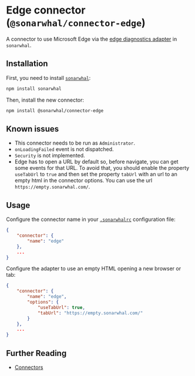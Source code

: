 # Edge connector (`@sonarwhal/connector-edge`)

A connector to use Microsoft Edge via the [edge diagnostics
adapter][eda] in `sonarwhal`.

## Installation

First, you need to install [`sonarwhal`](https://sonarwhal.com/):

```bash
npm install sonarwhal
```

Then, install the new connector:

```bash
npm install @sonarwhal/connector-edge
```

## Known issues

* This connector needs to be run as `Administrator`.
* `onLoadingFailed` event is not dispatched.
* `Security` is not implemented.
* Edge has to open a URL by default so, before navigate,
  you can get some events for that URL. To avoid that,
  you should enable the property `useTabUrl` to `true`
  and then set the property `tabUrl` with an url to an empty
  html in the connector options. You can use the url
  `https://empty.sonarwhal.com/`.

## Usage

Configure the connector name in your [`.sonarwhalrc`][sonarwhalrc]
configuration file:

```json
{
    "connector": {
        "name": "edge"
    },
    ...
}
```

Configure the adapter to use an empty HTML opening a new
browser or tab:

```json
{
    "connector": {
        "name": "edge",
        "options": {
            "useTabUrl": true,
            "tabUrl": "https://empty.sonarwhal.com/"
        }
    },
    ...
}
```

## Further Reading

* [Connectors][connectors]

<!-- Link labels: -->

[eda]: https://github.com/Microsoft/edge-diagnostics-adapter
[sonarwhalrc]: https://sonarwhal.com/docs/user-guide/further-configuration/sonarwhalrc-formats/
[connectors]: https://sonarwhal.com/docs/user-guide/concepts/connectors/
